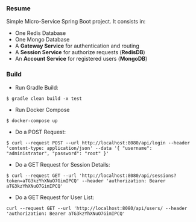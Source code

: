 ### Resume
Simple Micro-Service Spring Boot project.
It consists in:
* One Redis Database
* One Mongo Database
* A **Gateway Service** for authentication and routing
* A **Session Service** for authorize requests (**RedisDB**)
* An **Account Service** for registered users (**MongoDB**)

### Build
* Run Gradle Build:
```
$ gradle clean build -x test
```
* Run Docker Compose
```
$ docker-compose up
```
* Do a POST Request:
```
$ curl --request POST --url http://localhost:8080/api/login --header 'content-type: application/json' --data '{ "username": "administrator", "password": "root" }'
```
* Do a GET Request for Session Details:
```
$ curl --request GET --url 'http://localhost:8080/api/sessions?token=aTG3kzYhXNuO7GimIPCQ' --header 'authorization: Bearer aTG3kzYhXNuO7GimIPCQ'
```
* Do a GET Request for User List:
```
curl --request GET --url 'http://localhost:8080/api/users/ --header 'authorization: Bearer aTG3kzYhXNuO7GimIPCQ'
```